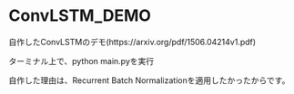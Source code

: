 # ConvLSTM_DEMO
<p>自作したConvLSTMのデモ(https://arxiv.org/pdf/1506.04214v1.pdf)</p>
ターミナル上で、python main.pyを実行
<p>自作した理由は、Recurrent Batch Normalizationを適用したかったからです。</p>
